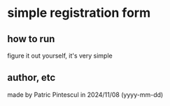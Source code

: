 # simple registration form

## how to run

figure it out yourself, it's very simple

## author, etc

made by Patric Pintescul in 2024/11/08 (yyyy-mm-dd)
